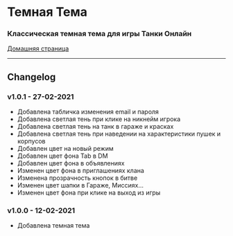 # Темная Тема

<h3>Классическая темная тема для игры Танки Онлайн</h3>

[Домашняя страница](https://tankidarktheme.github.io/)

<hr>

<h2>Changelog</h2>

### v1.0.1 - 27-02-2021

- Добавлена табличка изменения email и пароля
- Добавлена светлая тень при клике на никнейм игрока
- Добавлена светлая тень на танк в гараже и красках
- Добавлена светлая тень при наведении на характеристики пушек и корпусов
- Добавлен цвет на новый режим
- Добавлен цвет фона Tab в DM
- Добавлен цвет фона в объявлениях
- Изменен цвет фона в приглашениях клана
- Изменена прозрачность кнопок в битве
- Изменен цвет шапки в Гараже, Миссиях...
- Изменен цвет фона при клике на выход из игры

### v1.0.0 - 12-02-2021

- Добавлена темная тема

